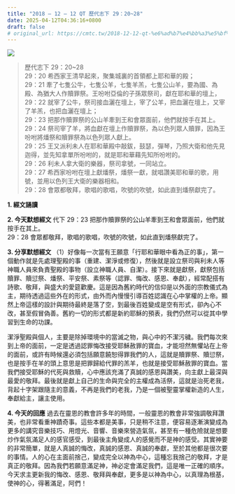 ```yaml
---
title: "2018 – 12 – 12 QT 歷代志下 29：20~28"
date: 2025-04-12T04:36:16+0800
draft: false
# original_url: https://cmtc.tw/2018-12-12-qt-%e6%ad%b7%e4%bb%a3%e5%bf%97%e4%b8%8b-29%ef%bc%9a2028
---
```


![](/images/qt.jpg)
> 歷代志下 29：20\~28  
> 29：20 希西家王清早起來，聚集城裏的首領都上耶和華的殿；  
> 29：21 牽了七隻公牛，七隻公羊，七隻羊羔，七隻公山羊，要為國、為殿、為猶大人作贖罪祭。王吩咐亞倫的子孫眾祭司，獻在耶和華的壇上，  
> 29：22 就宰了公牛，祭司接血灑在壇上，宰了公羊，把血灑在壇上，又宰了羊羔，也把血灑在壇上；  
> 29：23 把那作贖罪祭的公山羊牽到王和會眾面前，他們就按手在其上。  
> 29：24 祭司宰了羊，將血獻在壇上作贖罪祭，為以色列眾人贖罪，因為王吩咐將燔祭和贖罪祭為以色列眾人獻上。  
> 29：25 王又派利未人在耶和華殿中敲鈸，鼓瑟，彈琴，乃照大衛和他先見迦得，並先知拿單所吩咐的，就是耶和華藉先知所吩咐的。  
> 29：26 利未人拿大衛的樂器，祭司拿號，一同站立。  
> 29：27 希西家吩咐在壇上獻燔祭，燔祭一獻，就唱讚美耶和華的歌，用號，並用以色列王大衛的樂器相和。  
> 29：28 會眾都敬拜，歌唱的歌唱，吹號的吹號，如此直到燔祭獻完了。

**1. 經文誦讀**

**2.  今天默想經文**
代下 29：23 把那作贖罪祭的公山羊牽到王和會眾面前，他們就按手在其上。  
29：28 會眾都敬拜，歌唱的歌唱，吹號的吹號，如此直到燔祭獻完了。

**3. 分享默想經文**
（1）好像每一次當有王願意「行耶和華眼中看為正的事」，第一個動作就是先處理聖殿的事（重建、潔淨或修復），然後就是設立祭司與利未人等神職人員來負責聖殿的事物（設立神職人員、自潔）。接下來就是獻祭，獻祭包括贖罪、贖愆祭、燔祭、平安祭、素祭等（認罪、悔改、感恩、奉獻），經常配搭有詩歌、敬拜，與盛大的愛筵歡慶。這是因為舊約時代的信仰是以外面的宗教儀式為主，期待透過這些外在的形式，由外而內慢慢引導百姓認識在心中掌權的上帝。顯然上帝這樣的設計與期待最終是落了空，到最後百姓變成是空有形式，卻內心不改，甚至假冒偽善。舊約一切的形式都是新約耶穌的預表，我們仍然可以從其中學習到生命的功課。

潔淨聖殿與個人，主要是除掉環境中的當滅之物，與心中的不潔污穢。我們每次來到上帝的面前，一定是透過認罪悔改接受耶穌赦罪的寶血，才能坦然無懼站在上帝的面前，或許有時候還必須包括願意饒恕得罪我們的人，這就是贖罪祭、贖愆祭，也是按手在羊的頭上意思是把罪歸給代罪的羔羊，也就是接受耶穌赦罪的寶血。當我們接受耶穌的代死與救贖，心中應該充滿了真誠的感恩與讚美，向主獻上最深與最愛的敬拜。最後就是獻上自己的生命與完全的主權成為活祭，這就是治死老我，背起十字架跟隨主的意義，不再是我們的老我，乃是一個被聖靈掌權新造的人生，奉獻給主，讓主使用。

**4. 今天的回應**
過去在靈恩的教會許多年的時間，一般靈恩的教會非常強調敬拜讚美，也非常看重神蹟奇事。這些本都是美事，只是稍不注意，便容易逐漸演變成為更多的講究音樂技巧、用燈光、音響、音樂來營造氣氛，甚至有一種危險就是想要炒作氣氛滿足人的感官感受，到最後主角變成人的感覺而不是神的感受。其實神要的非常簡單，就是人真誠的悔改，真誠的感恩、真誠的奉獻，至於其他都是很次要的事情。人的心在主面前捨己，變成完全以神為中心，這種忘我捨己的敬拜，才是真正的敬拜。因為我們若願意滿足神，神必定會滿足我們，這是唯一正確的順序。今天求主更新我的悔改、感恩、敬拜與奉獻，更多是以神為中心，以真理為根基，使神的心，得著滿足，阿們！
